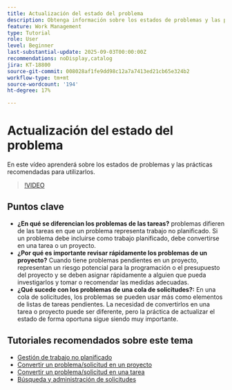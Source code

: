 ```yaml
---
title: Actualización del estado del problema
description: Obtenga información sobre los estados de problemas y las prácticas recomendadas para utilizarlos.
feature: Work Management
type: Tutorial
role: User
level: Beginner
last-substantial-update: 2025-09-03T00:00:00Z
recommendations: noDisplay,catalog
jira: KT-18800
source-git-commit: 008028af1fe9dd98c12a7a7413ed21cb65e324b2
workflow-type: tm+mt
source-wordcount: '194'
ht-degree: 17%

---
```


# Actualización del estado del problema

En este vídeo aprenderá sobre los estados de problemas y las prácticas recomendadas para utilizarlos.

>[!VIDEO](https://video.tv.adobe.com/v/3472968/?quality=12&learn=on&enablevpops&captions=spa)

## Puntos clave

* **¿En qué se diferencian los problemas de las tareas?** problemas difieren de las tareas en que un problema representa trabajo no planificado. Si un problema debe incluirse como trabajo planificado, debe convertirse en una tarea o un proyecto.
* **¿Por qué es importante revisar rápidamente los problemas de un proyecto?** Cuando tiene problemas pendientes en un proyecto, representan un riesgo potencial para la programación o el presupuesto del proyecto y se deben asignar rápidamente a alguien que pueda investigarlos y tomar o recomendar las medidas adecuadas.
* **¿Qué sucede con los problemas de una cola de solicitudes?:** En una cola de solicitudes, los problemas se pueden usar más como elementos de listas de tareas pendientes. La necesidad de convertirlos en una tarea o proyecto puede ser diferente, pero la práctica de actualizar el estado de forma oportuna sigue siendo muy importante.


## Tutoriales recomendados sobre este tema

* [Gestión de trabajo no planificado](/help/manage-work/issues-requests/handle-unplanned-work.md)
* [Convertir un problema/solicitud en un proyecto](/help/manage-work/issues-requests/create-a-project-from-a-request.md)
* [Convertir un problema/solicitud en una tarea](/help/manage-work/issues-requests/convert-issues-to-other-work-items.md)
* [Búsqueda y administración de solicitudes](/help/manage-work/issues-requests/find-requests.md)
